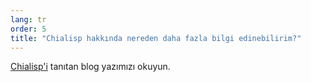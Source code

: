 ```yaml
---
lang: tr
order: 5
title: "Chialisp hakkında nereden daha fazla bilgi edinebilirim?"
---
```


[Chialisp'i](https://www.chia.net/2019/11/27/chialisp.en.html) tanıtan blog yazımızı okuyun.
